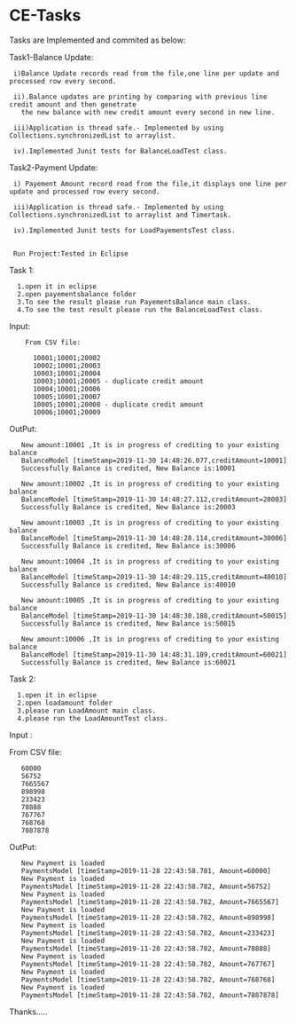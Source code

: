 # CE-Tasks

Tasks are Implemented and commited as below:

Task1-Balance Update:

     i)Balance Update records read from the file,one line per update and processed row every second.
   
     ii).Balance updates are printing by comparing with previous line credit amount and then genetrate 
       the new balance with new credit amount every second in new line.
       
     iii)Application is thread safe.- Implemented by using Collections.synchronizedList to arraylist.
   
     iv).Implemented Junit tests for BalanceLoadTest class.
   
Task2-Payment Update:

     i) Payement Amount record read from the file,it displays one line per update and processed row every second.
   
     iii)Application is thread safe.- Implemented by using Collections.synchronizedList to arraylist and Timertask.
   
     iv).Implemented Junit tests for LoadPayementsTest class.
   
  
     Run Project:Tested in Eclipse
  
  Task 1:
  
      1.open it in eclipse
      2.open payementsbalance folder
      3.To see the result please run PayementsBalance main class.
      4.To see the test result please run the BalanceLoadTest class.
      
Input:

        From CSV file:
                  
          10001;10001;20002
          10002;10001;20003
          10003;10001;20004 
          10003;10001;20005 - duplicate credit amount 
          10004;10001;20006
          10005;10001;20007
          10005;10001;20008 - duplicate credit amount 
          10006;10001;20009

OutPut:

       New amount:10001 ,It is in progress of crediting to your existing balance
       BalanceModel [timeStamp=2019-11-30 14:48:26.077,creditAmount=10001]
       Successfully Balance is credited, New Balance is:10001

       New amount:10002 ,It is in progress of crediting to your existing balance
       BalanceModel [timeStamp=2019-11-30 14:48:27.112,creditAmount=20003]
       Successfully Balance is credited, New Balance is:20003

       New amount:10003 ,It is in progress of crediting to your existing balance
       BalanceModel [timeStamp=2019-11-30 14:48:28.114,creditAmount=30006]
       Successfully Balance is credited, New Balance is:30006

       New amount:10004 ,It is in progress of crediting to your existing balance
       BalanceModel [timeStamp=2019-11-30 14:48:29.115,creditAmount=40010]
       Successfully Balance is credited, New Balance is:40010

       New amount:10005 ,It is in progress of crediting to your existing balance
       BalanceModel [timeStamp=2019-11-30 14:48:30.188,creditAmount=50015]
       Successfully Balance is credited, New Balance is:50015

       New amount:10006 ,It is in progress of crediting to your existing balance
       BalanceModel [timeStamp=2019-11-30 14:48:31.189,creditAmount=60021]
       Successfully Balance is credited, New Balance is:60021



Task 2:
  
      1.open it in eclipse
      2.open loadamount folder
      3.please run LoadAmount main class.
      4.please run the LoadAmountTest class.
   
Input :

From CSV file:

       60000
       56752
       7665567
       898998
       233423
       78888
       767767
       768768
       7887878

 
OutPut:

       New Payment is loaded
       PaymentsModel [timeStamp=2019-11-28 22:43:58.781, Amount=60000]
       New Payment is loaded
       PaymentsModel [timeStamp=2019-11-28 22:43:58.782, Amount=56752]
       New Payment is loaded
       PaymentsModel [timeStamp=2019-11-28 22:43:58.782, Amount=7665567]
       New Payment is loaded
       PaymentsModel [timeStamp=2019-11-28 22:43:58.782, Amount=898998]
       New Payment is loaded
       PaymentsModel [timeStamp=2019-11-28 22:43:58.782, Amount=233423]
       New Payment is loaded
       PaymentsModel [timeStamp=2019-11-28 22:43:58.782, Amount=78888]
       New Payment is loaded
       PaymentsModel [timeStamp=2019-11-28 22:43:58.782, Amount=767767]
       New Payment is loaded
       PaymentsModel [timeStamp=2019-11-28 22:43:58.782, Amount=768768]
       New Payment is loaded
       PaymentsModel [timeStamp=2019-11-28 22:43:58.782, Amount=7887878]
      
Thanks.....
